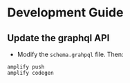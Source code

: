 # Development Guide

## Update the graphql API

- Modify the `schema.grahpql` file. Then:

```shell script
amplify push
amplify codegen
```
